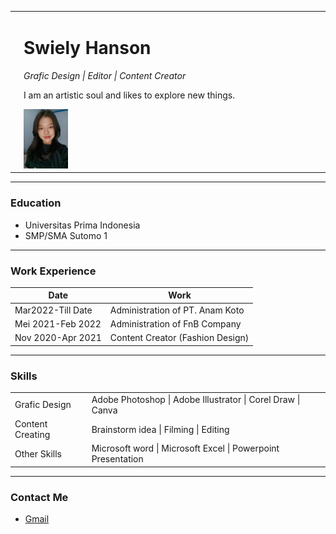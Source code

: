 <html>

<head>
<meta charset="utf-8">
<title>WEB CV</title>
</head>
<body>
<table cellspacing="20px">

<tr>
<td></td>
<td><h1>Swiely Hanson</h1>
<p>
<em>Grafic Design | Editor | Content Creator</em>
</p>
<p>
I am an artistic soul and likes to explore new things.
</p>
<img width="15%" height="25%" src="image1.jpeg">
</td>
</tr>
</table>
<hr>
<h3>Education</h3>
<ul>
<li>Universitas Prima Indonesia</li>
<li>SMP/SMA Sutomo 1</li>
</ul>
<hr>
<h3>Work Experience</h3>
<table cellspacing="10px">
<thead>
<tr>
<th>Date</th>
<th>Work</th>
</tr>
</thead>
<tbody>
<tr>
<td>Mar2022-Till Date</td>
<td>Administration of PT. Anam Koto</td>
</tr>
<tr>
<td>Mei 2021-Feb 2022</td>
<td>Administration of FnB Company</td>
</tr>
<tr>
<td>Nov 2020-Apr 2021</td>
<td>Content Creator (Fashion Design)</td>
</tr>
</tbody>
</table>

</ul>
<hr>
<h3>Skills</h3>
<table cellspacing="10px">
<tr>
<td>Grafic Design</td>
<td>Adobe Photoshop | Adobe Illustrator | Corel Draw | Canva</td>
</tr>
<tr>
<td>Content Creating</td>
<td>Brainstorm idea | Filming | Editing</td>
</tr>
<tr>
<td>Other Skills</td>
<td>Microsoft word | Microsoft Excel | Powerpoint Presentation </td>
</tr>
</table>
<hr />
<H3>Contact Me</H3>
<ul>

<li><a href="swielyhansonn@gmail.com.com">Gmail</a></li>
</ul>
</body>
</html>
